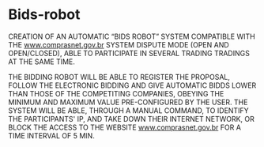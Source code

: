 # Bids-robot
CREATION OF AN AUTOMATIC “BIDS ROBOT” SYSTEM COMPATIBLE WITH THE www.comprasnet.gov.br SYSTEM DISPUTE MODE (OPEN AND OPEN/CLOSED), ABLE TO PARTICIPATE IN SEVERAL TRADING TRADINGS AT THE SAME TIME.

THE BIDDING ROBOT WILL BE ABLE TO REGISTER THE PROPOSAL, FOLLOW THE ELECTRONIC BIDDING AND GIVE AUTOMATIC BIDDS LOWER THAN THOSE OF THE COMPETITING COMPANIES, OBEYING THE MINIMUM AND MAXIMUM VALUE PRE-CONFIGURED BY THE USER.
THE SYSTEM WILL BE ABLE, THROUGH A MANUAL COMMAND, TO IDENTIFY THE PARTICIPANTS' IP, AND TAKE DOWN THEIR INTERNET NETWORK, OR BLOCK THE ACCESS TO THE WEBSITE www.comprasnet.gov.br FOR A TIME INTERVAL OF 5 MIN.
